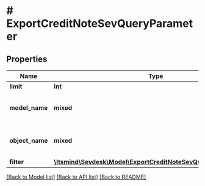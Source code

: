 # # ExportCreditNoteSevQueryParameter

## Properties

Name | Type | Description | Notes
------------ | ------------- | ------------- | -------------
**limit** | **int** | Limit export | [optional]
**model_name** | **mixed** | Model name, which is &#39;CreditNote&#39; |
**object_name** | **mixed** | Model name, which is &#39;SevQuery&#39; |
**filter** | [**\Itsmind\\Sevdesk\Model\ExportCreditNoteSevQueryParameterFilter**](ExportCreditNoteSevQueryParameterFilter.md) |  | [optional]

[[Back to Model list]](../../README.md#models) [[Back to API list]](../../README.md#endpoints) [[Back to README]](../../README.md)
